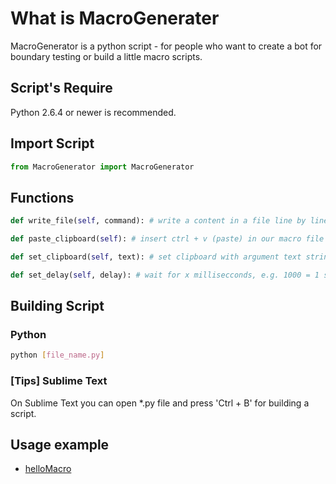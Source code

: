 # What is __MacroGenerater__

MacroGenerator is a python script - for people who want to create a bot for boundary testing or build a little macro scripts.


## Script's Require

Python 2.6.4 or newer is recommended.

## Import Script

```python
from MacroGenerator import MacroGenerator
```

## Functions

```python
def write_file(self, command): # write a content in a file line by line

def paste_clipboard(self): # insert ctrl + v (paste) in our macro file

def set_clipboard(self, text): # set clipboard with argument text string

def set_delay(self, delay): # wait for x millisecconds, e.g. 1000 = 1 seccond
```

## Building Script

### Python

```bash
python [file_name.py]
```

### [Tips] Sublime Text

On Sublime Text you can open *.py file and press 'Ctrl + B' for building a script.


## Usage example

- [helloMacro](https://github.com/blackSourcez/MacroGenerator/blob/master/sample/helloMacro.py)








